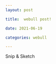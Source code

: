 ```yaml
---
layout: post

title:  webull post!

date: 2021-06-19

categories: webull

---
```


Snip & Sketch
